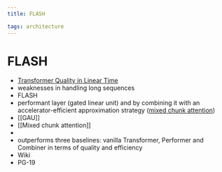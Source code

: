 ```yaml
---
title: FLASH

tags: architecture 
---
```


# FLASH
- [Transformer Quality in Linear Time](https://arxiv.org/abs/2202.10447)
- weaknesses in handling long sequences
- FLASH
- performant layer (gated linear unit) and by combining it with an accelerator-efficient approximation strategy ([mixed chunk attention](Mixed%20chunk%20attention.md))
- [[GAU]]
- [[Mixed chunk attention]] 
-
- outperforms three baselines: vanilla Transformer, Performer and Combiner in terms of quality and efficiency
- Wiki
- PG-19










